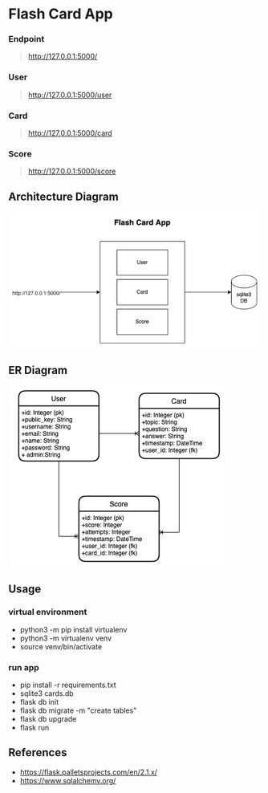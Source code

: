 # Flash Card App

### Endpoint
> http://127.0.0.1:5000/

### User
> http://127.0.0.1:5000/user

### Card
> http://127.0.0.1:5000/card

### Score
> http://127.0.0.1:5000/score

## Architecture Diagram

![architecture](architecture.png)

## ER Diagram

![er-diagram](er-diagram.png)

## Usage

### virtual environment

* python3 -m pip install virtualenv 
* python3 -m virtualenv venv   
* source venv/bin/activate

### run app

* pip install -r requirements.txt
* sqlite3 cards.db
* flask db init
* flask db migrate -m "create tables"
* flask db upgrade
* flask run

## References

* https://flask.palletsprojects.com/en/2.1.x/
* https://www.sqlalchemy.org/
